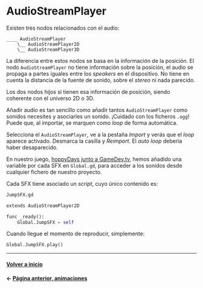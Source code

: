 # AudioStreamPlayer

Existen tres nodos relacionados con el audio:

```
____ AudioStreamPlayer
    \__ AudioStreamPlayer2D
    \__ AudioStreamPlayer3D
```

La diferencia entre estos nodos se basa en la información de la posición. El nodo `AudioStreamPlayer` no tiene información sobre la posición, el audio se propaga a partes iguales entre los _speakers_ en el dispositivo. No tiene en cuenta la distancia de la fuente de sonido, sobre el _stereo_ ni nada parecido.

Los dos nodos hijos sí tienen esa información de posición, siendo coherente con el universo 2D o 3D.

Añadir audio es tan sencillo como añadir tantos `AudioStreamPlayer` como sonidos necesites y asociarles un sonido. ¡Cuidado con los ficheros `.ogg`! Puede que, al importar, se marquen como _loop_ de forma automática.

Selecciona el `AudioStreamPlayer`, ve a la pestaña _Import_ y verás que el _loop_ aparece activado. Desmarca la casilla y _Reimport_. El _auto loop_ debería haber desaparecido.

En nuestro juego, [hoppyDays junto a GameDev.tv](https://github.com/KeyWorlds/hoppyDays), hemos añadido una variable por cada SFX en `Global.gd`, para acceder a los sonidos desde cualquier fichero de nuestro proyecto.

Cada SFX tiene asociado un _script_, cuyo único contenido es:

```py
JumpSFX.gd

extends AudioStreamPlayer2D

func _ready():
    Global.JumpSFX = self
```

Cuando llegue el momento de reproducir, simplemente:

```py
Global.JumpSFX.play()
```

---
#### [Volver a inicio](../README.md)
#### ← [Página anterior, animaciones](animationplayer.md)
